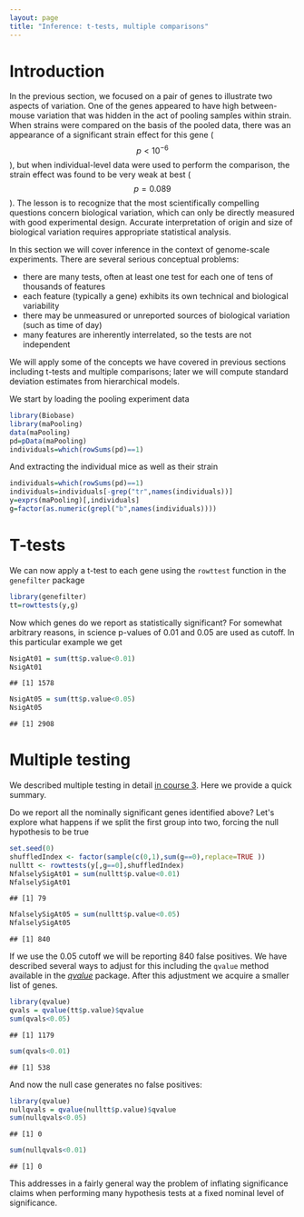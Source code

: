```yaml
---
layout: page
title: "Inference: t-tests, multiple comparisons"
---
```





# Introduction

In the previous section, we focused on a pair of genes to
illustrate two aspects of variation.  One of the genes appeared to
have high between-mouse variation that was hidden in the act
of pooling samples within strain.  When strains were compared on
the basis of the pooled data, there was an appearance of a significant
strain
effect for this gene ($$p < 10^{-6}$$), but when individual-level data were used to
perform the comparison, the strain effect was found to be very
weak at best ($$p = 0.089$$).  The lesson is to recognize that the
most scientifically compelling questions concern biological variation,
which can only be directly measured with good experimental design.  Accurate
interpretation of origin and size of biological variation requires
appropriate statistical analysis.

In this section we will cover inference in the context of genome-scale experiments.  There are several serious conceptual problems:

- there are many tests, often at least one test for each one of tens of thousands of features
- each feature (typically a gene) exhibits its own technical and biological variability
- there may be unmeasured or unreported sources of biological variation (such as time of day)
- many features are inherently interrelated, so the tests are not independent

We will apply some of the concepts we have covered in previous 
sections including t-tests and multiple comparisons; later we will
compute standard deviation estimates from hierarchical models. 

We start by loading the pooling experiment data 



```r
library(Biobase)
library(maPooling)
data(maPooling)
pd=pData(maPooling)
individuals=which(rowSums(pd)==1)
```

And extracting the individual mice as well as their strain


```r
individuals=which(rowSums(pd)==1)
individuals=individuals[-grep("tr",names(individuals))]
y=exprs(maPooling)[,individuals]
g=factor(as.numeric(grepl("b",names(individuals))))
```

<a name="rowWiseT"></a>

# T-tests

We can now apply a t-test to each gene using the `rowttest` function in the `genefilter` package


```r
library(genefilter)
tt=rowttests(y,g)
```

<a name="naive"></a>

Now which genes do we report as statistically significant? For somewhat arbitrary reasons, in science p-values of 0.01 and 0.05 are used as cutoff. In this particular example we get 


```r
NsigAt01 = sum(tt$p.value<0.01)
NsigAt01
```

```
## [1] 1578
```

```r
NsigAt05 = sum(tt$p.value<0.05)
NsigAt05
```

```
## [1] 2908
```

<a name="sham"></a>

# Multiple testing
We described multiple testing in detail [in course 3](http://genomicsclass.github.io/book/pages/multiple_testing.html). Here we provide a quick summary.

Do we report all the nominally significant
genes identified above? Let's explore what happens if we split the first group into two, forcing the null hypothesis to be true


```r
set.seed(0)
shuffledIndex <- factor(sample(c(0,1),sum(g==0),replace=TRUE ))
nulltt <- rowttests(y[,g==0],shuffledIndex)
NfalselySigAt01 = sum(nulltt$p.value<0.01)
NfalselySigAt01 
```

```
## [1] 79
```

```r
NfalselySigAt05 = sum(nulltt$p.value<0.05)
NfalselySigAt05
```

```
## [1] 840
```

<a name="adjusted"></a>

If we use the 0.05 cutoff we will be reporting 840 false positives. We have described several ways to adjust for this including the `qvalue` method available in the *[qvalue](http://bioconductor.org/packages/qvalue)* package. After this adjustment we acquire 
a smaller list of genes.


```r
library(qvalue)
qvals = qvalue(tt$p.value)$qvalue
sum(qvals<0.05)
```

```
## [1] 1179
```

```r
sum(qvals<0.01)
```

```
## [1] 538
```

<a name="demo"></a>
And now the null case generates no false positives:


```r
library(qvalue)
nullqvals = qvalue(nulltt$p.value)$qvalue
sum(nullqvals<0.05)
```

```
## [1] 0
```

```r
sum(nullqvals<0.01)
```

```
## [1] 0
```

This addresses in a fairly general way the problem of inflating
significance claims when performing many hypothesis tests at
a fixed nominal level of significance.
